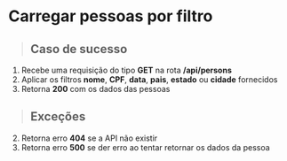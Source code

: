 # Carregar pessoas por filtro

> ## Caso de sucesso

1. Recebe uma requisição do tipo **GET** na rota **/api/persons**
2. Aplicar os filtros **nome**, **CPF**, **data**, **pais**, **estado** ou **cidade** fornecidos
3. Retorna **200** com os dados das pessoas

> ## Exceções

2. Retorna erro **404** se a API não existir
3. Retorna erro **500** se der erro ao tentar retornar os dados da pessoa